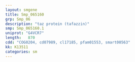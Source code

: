 ```yaml
---
layout: smgene
title: Smp_065160
grp: Smp_06
description: "taz protein (tafazzin)"
smp: Smp_065160.1
uniprot: "G4VCR7"
length:   870
cdd: "COG0204, cd07989, cl17185, pfam01553, smart00563"
kk: K13511
categories: sm
---
```

